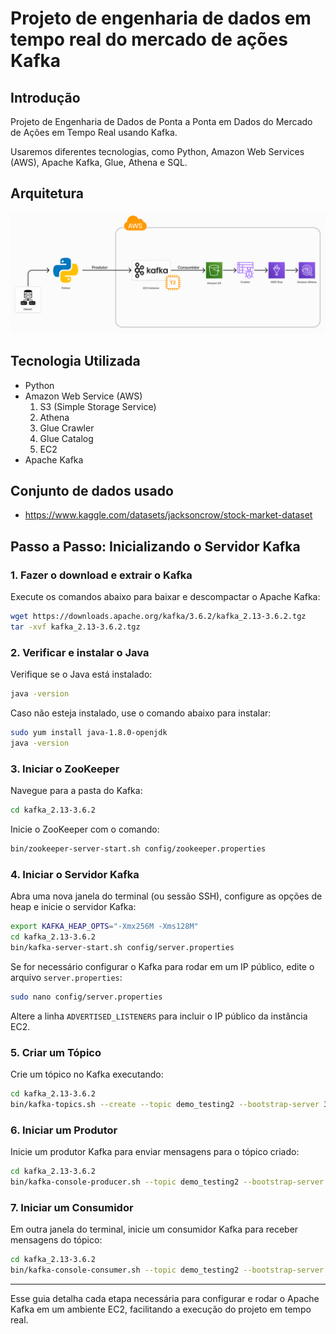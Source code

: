 # Projeto de engenharia de dados em tempo real do mercado de ações Kafka

## Introdução
Projeto de Engenharia de Dados de Ponta a Ponta em Dados do Mercado de Ações em Tempo Real usando Kafka.

Usaremos diferentes tecnologias, como Python, Amazon Web Services (AWS), Apache Kafka, Glue, Athena e SQL.

## Arquitetura
<img src="arquitetura.png">

## Tecnologia Utilizada
- Python
- Amazon Web Service (AWS)
  1. S3 (Simple Storage Service)
  2. Athena
  3. Glue Crawler
  4. Glue Catalog
  5. EC2
- Apache Kafka

## Conjunto de dados usado
- https://www.kaggle.com/datasets/jacksoncrow/stock-market-dataset

## Passo a Passo: Inicializando o Servidor Kafka

### 1. Fazer o download e extrair o Kafka
Execute os comandos abaixo para baixar e descompactar o Apache Kafka:
```bash
wget https://downloads.apache.org/kafka/3.6.2/kafka_2.13-3.6.2.tgz
tar -xvf kafka_2.13-3.6.2.tgz
```

### 2. Verificar e instalar o Java
Verifique se o Java está instalado:
```bash
java -version
```
Caso não esteja instalado, use o comando abaixo para instalar:
```bash
sudo yum install java-1.8.0-openjdk
java -version
```

### 3. Iniciar o ZooKeeper
Navegue para a pasta do Kafka:
```bash
cd kafka_2.13-3.6.2
```
Inicie o ZooKeeper com o comando:
```bash
bin/zookeeper-server-start.sh config/zookeeper.properties
```

### 4. Iniciar o Servidor Kafka
Abra uma nova janela do terminal (ou sessão SSH), configure as opções de heap e inicie o servidor Kafka:
```bash
export KAFKA_HEAP_OPTS="-Xmx256M -Xms128M"
cd kafka_2.13-3.6.2
bin/kafka-server-start.sh config/server.properties
```

Se for necessário configurar o Kafka para rodar em um IP público, edite o arquivo `server.properties`:
```bash
sudo nano config/server.properties
```
Altere a linha `ADVERTISED_LISTENERS` para incluir o IP público da instância EC2.

### 5. Criar um Tópico
Crie um tópico no Kafka executando:
```bash
cd kafka_2.13-3.6.2
bin/kafka-topics.sh --create --topic demo_testing2 --bootstrap-server 3.88.183.247:9092 --replication-factor 1 --partitions 1
```

### 6. Iniciar um Produtor
Inicie um produtor Kafka para enviar mensagens para o tópico criado:
```bash
cd kafka_2.13-3.6.2
bin/kafka-console-producer.sh --topic demo_testing2 --bootstrap-server 3.88.183.247:9092
```

### 7. Iniciar um Consumidor
Em outra janela do terminal, inicie um consumidor Kafka para receber mensagens do tópico:
```bash
cd kafka_2.13-3.6.2
bin/kafka-console-consumer.sh --topic demo_testing2 --bootstrap-server 3.88.183.247:9092
```

---

Esse guia detalha cada etapa necessária para configurar e rodar o Apache Kafka em um ambiente EC2, facilitando a execução do projeto em tempo real.